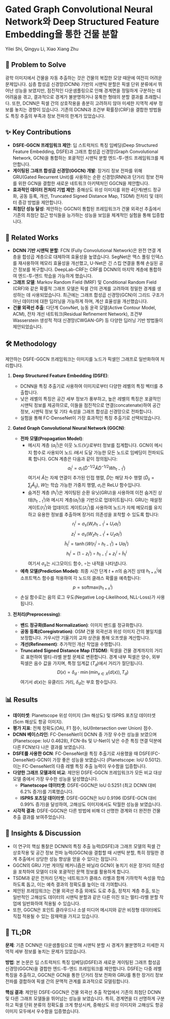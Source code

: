 # Gated Graph Convolutional Neural Network와 Deep Structured Feature Embedding을 통한 건물 분할

Yilei Shi, Qingyu Li, Xiao Xiang Zhu

## 🧩 Problem to Solve

광학 이미지에서 건물을 자동 추출하는 것은 건물의 복잡한 모양 때문에 여전히 어려운 문제입니다. 심층 합성곱 신경망(DCNN) 기반의 시맨틱 분할은 픽셀 단위 분류에서 뛰어난 성능을 보였지만, 점진적인 다운샘플링으로 인해 경계면을 정밀하게 구분하는 데 어려움을 겪고, 결과적으로 경계가 불분명하거나 뭉툭한 형태의 분할 결과를 초래합니다. 또한, DCNN은 픽셀 간의 상호작용을 충분히 고려하지 않아 미세한 지역적 세부 정보를 놓치는 경향이 있습니다. 기존의 DCNN과 조건부 확률장(CRF)을 결합한 방법들도 특징 추출의 부족과 정보 전파의 한계가 있었습니다.

## ✨ Key Contributions

- **DSFE-GGCN 프레임워크 제안**: 딥 스트럭처드 특징 임베딩(Deep Structured Feature Embedding, DSFE)과 그래프 합성곱 신경망(Graph Convolutional Network, GCN)을 통합하는 포괄적인 시맨틱 분할 엔드-투-엔드 프레임워크를 제안합니다.
- **게이팅된 그래프 합성곱 신경망(GGCN) 개발**: 장거리 정보 전파를 위해 GRU(Gated Recurrent Unit)를 사용하는 순환 신경망(RNN)과 단거리 정보 전파를 위한 GCN을 결합한 새로운 네트워크 아키텍처인 GGCN을 제안합니다.
- **효과적인 데이터 전처리 기법 제안**: 중해상도 위성 이미지를 위한 4단계(밴드 정규화, 공동 등록, 개선, Truncated Signed Distance Map, TSDM) 전처리 및 데이터 증강 방법을 제안합니다.
- **최첨단 성능 달성**: 제안하는 GGCN이 통합된 프레임워크가 건물 외곽선 추출에서 기존의 최첨단 접근 방식들을 능가하는 성능을 보임을 체계적인 실험을 통해 입증합니다.

## 📎 Related Works

- **DCNN 기반 시맨틱 분할**: FCN (Fully Convolutional Network)은 완전 연결 계층을 합성곱 계층으로 대체하여 효율성을 높였습니다. SegNet은 맥스 풀링 인덱스를 재사용하여 메모리 효율성을 개선했고, U-Net은 긴 스킵 연결을 통해 손실된 공간 정보를 복구합니다. DeepLab-CRF는 CRF를 DCNN의 마지막 계층에 통합하여 엔드-투-엔드 학습을 가능하게 했습니다.
- **그래프 모델**: Markov Random Field (MRF) 및 Conditional Random Field (CRF)와 같은 확률적 그래프 모델은 픽셀 간의 관계를 고려하여 정밀한 경계를 생성하는 데 사용되었습니다. 최근에는 그래프 합성곱 신경망(GCN)이 그리드 구조가 아닌 데이터에 대한 딥러닝을 가능하게 하며, 계산 효율성을 개선했습니다.
- **건물 외곽선 추출**: 다단계 ConvNet, 능동 윤곽 모델(Active Contour Model, ACM), 잔차 개선 네트워크(Residual Refinement Network), 조건부 Wasserstein 생성적 적대 신경망(CWGAN-GP) 등 다양한 딥러닝 기반 방법들이 제안되었습니다.

## 🛠️ Methodology

제안하는 DSFE-GGCN 프레임워크는 이미지를 노드가 픽셀인 그래프로 일반화하여 처리합니다.

1. **Deep Structured Feature Embedding (DSFE)**:

   - DCNN을 특징 추출기로 사용하여 이미지로부터 다양한 레벨의 특징 벡터를 추출합니다.
   - 낮은 레벨의 특징은 공간 세부 정보가 풍부하고, 높은 레벨의 특징은 포괄적인 시맨틱 정보를 제공하므로, 이들을 점진적으로 연결(concatenate)하여 공간 정보, 시맨틱 정보 및 기타 속성을 그래프 합성곱 신경망으로 전파합니다.
   - 실험을 통해 FC-DenseNet이 가장 효과적인 특징 추출기로 선택되었습니다.

2. **Gated Graph Convolutional Neural Network (GGCN)**:

   - **전파 모델(Propagation Model)**:
     - 메시지 계층 ($a_{t}^{i}$)은 이웃 노드($V_{i}$)로부터 정보를 집계합니다. GCN이 메시지 함수로 사용되어 노드 $i$에서 도달 가능한 모든 노드로 임베딩이 전파되도록 합니다. GCN 계층은 다음과 같이 정의됩니다:
       $$a_{t}^{i} = \sigma_{r}(\tilde{D}^{-1/2}\tilde{A}\tilde{D}^{-1/2}Wh_{t-1}^{i})$$
       여기서 $\tilde{A}$는 자체 연결이 추가된 인접 행렬, $\tilde{D}$는 해당 차수 행렬 ($\tilde{D}_{ii} = \sum_{j} \tilde{A}_{ij}$), $W$는 학습 가능한 가중치 행렬, $\sigma_{r}$은 ReLU 함수입니다.
     - 숨겨진 계층 ($h_{t}^{i}$)은 게이팅된 순환 유닛(GRU)을 사용하여 이전 숨겨진 상태($h_{t-1}^{i}$)와 메시지 계층($a_{t}^{i}$)을 기반으로 업데이트됩니다. GRU는 재설정 게이트($r_{t}^{i}$)와 업데이트 게이트($z_{t}^{i}$)를 사용하여 노드가 자체 메모리를 유지하고 유용한 정보를 추출하며 장거리 의존성을 포착할 수 있도록 합니다:
       $$r_{t}^{i} = \sigma_{s}(W_{r}h_{t-1}^{i} + U_{r}a_{t}^{i})$$
       $$z_{t}^{i} = \sigma_{s}(W_{z}h_{t-1}^{i} + U_{z}a_{t}^{i})$$
       $$\tilde{h}_{t}^{i} = \tanh(W(r_{t}^{i}\circ h_{t-1}^{i}) + Ua_{t}^{i})$$
       $$h_{t}^{i} = (1-z_{t}^{i})\circ h_{t-1}^{i} + z_{t}^{i}\circ \tilde{h}_{t}^{i}$$
       여기서 $\sigma_{s}$는 시그모이드 함수, $\circ$는 내적을 나타냅니다.
   - **예측 모델(Prediction Model)**: 최종 시간 단계 $t+n$의 숨겨진 상태 $h_{t+n}^{i}$에 소프트맥스 함수를 적용하여 각 노드의 클래스 확률을 예측합니다:
     $$p = \text{softmax}(h_{t+n}^{i})$$
   - 손실 함수로는 음의 로그 우도(Negative Log-Likelihood, NLL-Loss)가 사용됩니다.

3. **전처리(Preprocessing)**:
   - **밴드 정규화(Band Normalization)**: 이미지 밴드를 정규화합니다.
   - **공동 등록(Coregistration)**: OSM 건물 외곽선과 위성 이미지 간의 불일치를 보정합니다. 가우시안 기울기의 교차 상관을 통해 오프셋을 계산합니다.
   - **개선(Refinement)**: 추가적인 개선 작업을 수행합니다.
   - **Truncated Signed Distance Map (TSDM)**: 픽셀을 건물 경계까지의 거리로 표현하여 멀티-라벨 분할 문제로 변환합니다. 경계 내부 픽셀은 양수, 외부 픽셀은 음수 값을 가지며, 특정 임계값 ($T_{d}$)에서 거리가 절단됩니다.
     $$D(x) = \delta_{d} \cdot \min(\min_{x \in X}(d(x)), T_{d})$$
     여기서 $d(x)$는 유클리드 거리, $\delta_{d}$는 부호 함수입니다.

## 📊 Results

- **데이터셋**: Planetscope 위성 이미지 (3m 해상도) 및 ISPRS 포츠담 데이터셋 (5cm 해상도 항공 이미지).
- **평가 지표**: 전체 정확도(OA), F1 점수, IoU(Intersection over Union) 점수.
- **DCNN 베이스라인**: FC-DenseNet이 DCNN 중 가장 우수한 성능을 보였으며 (Planetscope: IoU 0.4628), FCN-8s 및 U-Net이 낮은 수준 특징 연결 덕분에 다른 FCN보다 나은 결과를 보였습니다.
- **DSFE를 사용한 GCN**: FC-DenseNet을 특징 추출기로 사용했을 때 DSFE(FC-DenseNet)-GCN이 가장 좋은 성능을 보였습니다 (Planetscope: IoU 0.5012). 이는 FC-DenseNet의 다중 레벨 특징 추출 능력이 우수함을 입증합니다.
- **다양한 그래프 모델과의 비교**: 제안된 DSFE-GGCN 프레임워크가 모든 비교 대상 모델 중에서 가장 우수한 성능을 달성했습니다.
  - **Planetscope 데이터셋**: DSFE-GGCN은 IoU 0.5251 (최고 DCNN 대비 6.2% 증가)를 기록했습니다.
  - **ISPRS 포츠담 데이터셋**: DSFE-GGCN은 IoU 0.9196 (DSFE-GCN 대비 0.99% 증가)을 달성하여, 고해상도 이미지에서도 탁월한 성능을 보였습니다.
- **시각적 결과**: DSFE-GGCN은 다른 방법에 비해 더 선명한 경계와 더 완전한 건물 추출 결과를 보여주었습니다.

## 🧠 Insights & Discussion

- 이 연구의 핵심 통찰은 DCNN의 특징 추출 능력(DSFE)과 그래프 모델의 픽셀 간 상호작용 및 공간 정보 전파 능력(GGCN)을 결합할 때 시맨틱 분할, 특히 정밀한 경계 추출에서 상당한 성능 향상을 얻을 수 있다는 점입니다.
- GGCN의 GRU 기반 게이팅 메커니즘은 바닐라 GCN이 놓치기 쉬운 장거리 의존성을 포착하여 모델이 더욱 포괄적인 문맥 정보를 활용하게 합니다.
- TSDM과 같은 전처리 단계는 네트워크가 클래스 라벨과 함께 기하학적 속성을 학습하도록 돕고, 이는 예측 결과의 정확도를 높이는 데 기여합니다.
- 제안된 프레임워크는 건물 외곽선 추출 외에도 도로 추출, 정착지 계층 추출, 또는 일반적인 고해상도 데이터의 시맨틱 분할과 같은 다른 이진 또는 멀티-라벨 분할 작업에 일반화하여 적용될 수 있습니다.
- 또한, GGCN은 포인트 클라우드나 소셜 미디어 메시지와 같은 비정형 데이터에도 직접 적용될 수 있는 잠재력을 가지고 있습니다.

## 📌 TL;DR

**문제**: 기존 DCNN은 다운샘플링으로 인해 시맨틱 분할 시 경계가 불분명하고 미세한 지역적 세부 정보를 놓치는 문제가 있었습니다.

**방법**: 본 논문은 딥 스트럭처드 특징 임베딩(DSFE)과 새로운 게이팅된 그래프 합성곱 신경망(GGCN)을 결합한 엔드-투-엔드 프레임워크를 제안합니다. DSFE는 다중 레벨 특징을 추출하고, GGCN은 GCN을 통한 단거리 정보 전파와 GRU를 통한 장거리 정보 전파를 결합하여 픽셀 간의 문맥적 관계를 효과적으로 모델링합니다.

**핵심 결과**: 제안된 DSFE-GGCN은 건물 외곽선 추출 작업에서 기존의 최첨단 DCNN 및 다른 그래프 모델들을 뛰어넘는 성능을 보였습니다. 특히, 경계면을 더 선명하게 구분하고 픽셀 단위 분류의 정확도를 크게 향상시켜, 중해상도 위성 이미지와 고해상도 항공 이미지 모두에서 우수함을 입증했습니다.
